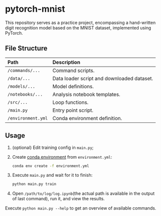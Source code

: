 # pytorch-mnist

This repository serves as a practice project, encompassing a hand-written digit recognition model based on the MNIST dataset, implemented using PyTorch.

## File Structure

| Path               | Description                                |
|:-------------------|:-------------------------------------------|
| `/commands/...`    | Command scripts.                           |
| `/data/...`        | Data loader script and downloaded dataset. |
| `/models/...`      | Model definitions.                         |
| `/notebooks/...`   | Analysis notebook templates.               |
| `/src/...`         | Loop functions.                            |
| `/main.py`         | Entry point script.                        |
| `/environment.yml` | Conda environment definition.              |

## Usage

1. (optional) Edit training config in `main.py`;
2. Create [conda environment](https://docs.conda.io/projects/conda/en/stable/user-guide/tasks/manage-environments.html) from `environment.yml`:

    ```bash
    conda env create -f environment.yml
    ```

3. Execute `main.py` and wait for it to finish:

    ```bash
    python main.py train
    ```

4. Open `/path/to/log/log.ipynb`(the actual path is available in the output of last command), run it, and view the results.

Execute `python main.py --help` to get an overview of available commands.
